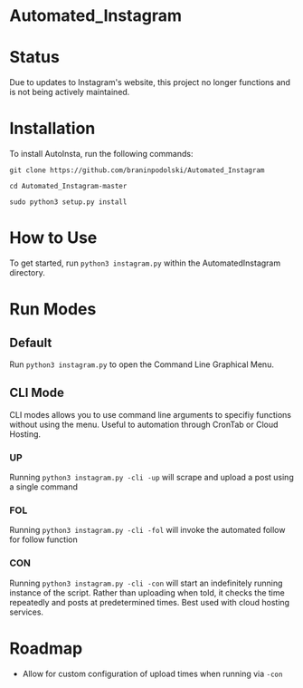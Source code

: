 # Automated_Instagram
# Status
Due to updates to Instagram's website, this project no longer functions and is not being actively maintained.

# Installation
To install AutoInsta, run the following commands:

`git clone https://github.com/braninpodolski/Automated_Instagram`

`cd Automated_Instagram-master`

`sudo python3 setup.py install`

# How to Use
To get started, run `python3 instagram.py` within the AutomatedInstagram directory.


# Run Modes
## Default
Run `python3 instagram.py` to open the Command Line Graphical Menu.

## CLI Mode
CLI modes allows you to use command line arguments to specifiy functions without using the menu. Useful to automation through CronTab or Cloud Hosting.

### UP
Running `python3 instagram.py -cli -up` will scrape and upload a post using a single command

### FOL
Running `python3 instagram.py -cli -fol` will invoke the automated follow for follow function

### CON
Running `python3 instagram.py -cli -con` will start an indefinitely running instance of the script. Rather than uploading when told, it checks the time repeatedly and posts at predetermined times. Best used with cloud hosting services.


# Roadmap
- Allow for custom configuration of upload times when running via `-con`


